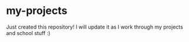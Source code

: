 # my-projects

Just created this repository!
I will update it as I work through my projects and school stuff :)
